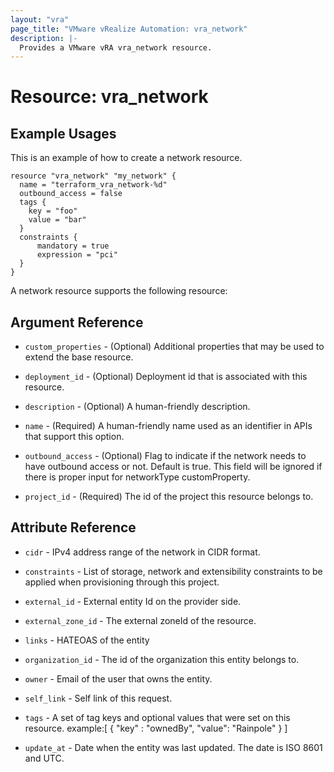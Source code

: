 ```yaml
---
layout: "vra"
page_title: "VMware vRealize Automation: vra_network"
description: |-
  Provides a VMware vRA vra_network resource.
---
```


# Resource: vra_network
## Example Usages

This is an example of how to create a network resource.

```hcl
resource "vra_network" "my_network" {
  name = "terraform_vra_network-%d"
  outbound_access = false
  tags {
	key = "foo"
    value = "bar"
  }
  constraints {
	  mandatory = true
	  expression = "pci"
  }
}
```
A network resource supports the following resource:

## Argument Reference

* `custom_properties` - (Optional) Additional properties that may be used to extend the base resource.

* `deployment_id` - (Optional) Deployment id that is associated with this resource.

* `description` - (Optional) A human-friendly description.

* `name` - (Required) A human-friendly name used as an identifier in APIs that support this option.

* `outbound_access` - (Optional) Flag to indicate if the network needs to have outbound access or not. Default is true. This field will be ignored if there is proper input for networkType customProperty.

* `project_id` - (Required) The id of the project this resource belongs to.

## Attribute Reference

* `cidr` - IPv4 address range of the network in CIDR format.

* `constraints` - List of storage, network and extensibility constraints to be applied when provisioning through this project.

* `external_id` - External entity Id on the provider side.

* `external_zone_id` - The external zoneId of the resource.

* `links` - HATEOAS of the entity

* `organization_id` - The id of the organization this entity belongs to.

* `owner` - Email of the user that owns the entity.

* `self_link` - Self link of this request.

* `tags` - A set of tag keys and optional values that were set on this resource.
           example:[ { "key" : "ownedBy", "value": "Rainpole" } ]

* `update_at` - Date when the entity was last updated. The date is ISO 8601 and UTC.

